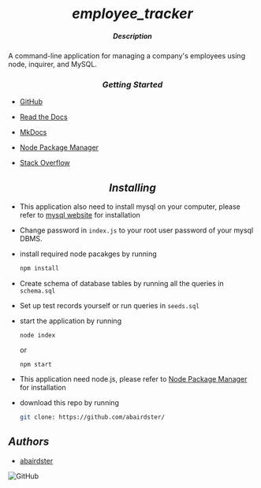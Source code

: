 # <center>_employee_tracker_</center>

##### <center>_Description_</center>

A command-line application for managing a company's employees using node, inquirer, and MySQL.

### <center>_Getting Started_</center>

- [GitHub](https://github.com/)

- [Read the Docs](https://readthedocs.org/)

- [MkDocs](https://www.mkdocs.org/)

- [Node Package Manager](https://www.npmjs.com/)

- [Stack Overflow](https://stackoverflow.com)


## <center>_Installing_</center>

- This application also need to install mysql on your computer, please refer to [mysql website](https://www.mysql.com/downloads/) for installation
- Change password in ```index.js``` to your root user password of your mysql DBMS.
- install required node pacakges by running
    ```bash
    npm install
    ```
- Create schema of database tables by running all the queries in ```schema.sql```
- Set up test records yourself or run queries in ```seeds.sql```
- start the application by running
    ```
    node index
    ```
    or
    ```
    npm start
    ```


- This application need node.js, please refer to [Node Package Manager](https://nodejs.org/en/download/) for installation
- download this repo by running
  ```bash
  git clone: https://github.com/abairdster/
  ```

## _Authors_

- [abairdster](https://github.com/abairdster)

![GitHub](https://img.shields.io/github/license/abairdster/Team-Profile-Generator?color=%2339FF14)

